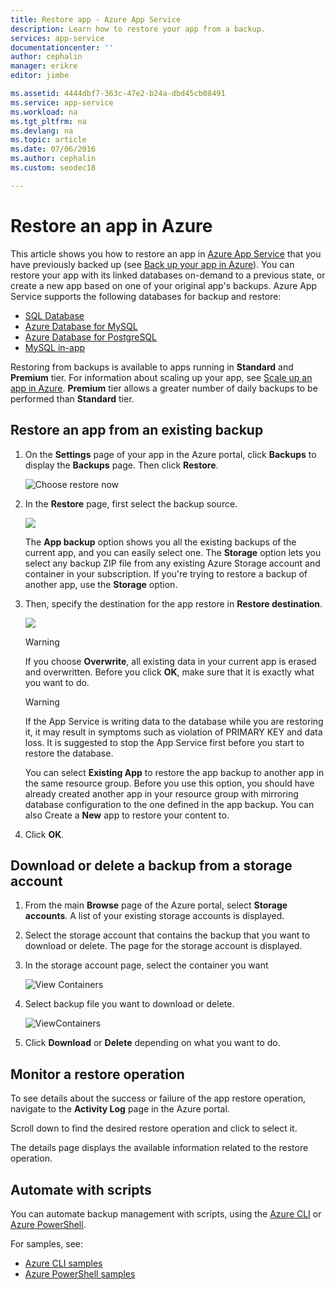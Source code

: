 ```yaml
---
title: Restore app - Azure App Service
description: Learn how to restore your app from a backup.
services: app-service
documentationcenter: ''
author: cephalin
manager: erikre
editor: jimbe

ms.assetid: 4444dbf7-363c-47e2-b24a-dbd45cb08491
ms.service: app-service
ms.workload: na
ms.tgt_pltfrm: na
ms.devlang: na
ms.topic: article
ms.date: 07/06/2016
ms.author: cephalin
ms.custom: seodec18

---
```

# Restore an app in Azure
This article shows you how to restore an app in [Azure App Service](../app-service/app-service-web-overview.md)
that you have previously backed up (see [Back up your app in Azure](web-sites-backup.md)). You can restore your app
with its linked databases on-demand to a previous state, or create a new app based on one of
your original app's backups. Azure App Service supports the following databases for backup and restore:
- [SQL Database](https://azure.microsoft.com/services/sql-database/)
- [Azure Database for MySQL](https://azure.microsoft.com/services/mysql)
- [Azure Database for PostgreSQL](https://azure.microsoft.com/services/postgresql)
- [MySQL in-app](https://blogs.msdn.microsoft.com/appserviceteam/2017/03/06/announcing-general-availability-for-mysql-in-app)

Restoring from backups is available to apps running in **Standard** and **Premium** tier. For information about scaling
up your app, see [Scale up an app in Azure](web-sites-scale.md). **Premium** tier allows a greater number of daily
backups to be performed than **Standard** tier.

<a name="PreviousBackup"></a>

## Restore an app from an existing backup
1. On the **Settings** page of your app in the Azure portal, click **Backups** to display the **Backups** page. Then click **Restore**.
   
    ![Choose restore now][ChooseRestoreNow]
2. In the **Restore** page, first select the backup source.
   
    ![](./media/web-sites-restore/021ChooseSource1.png)
   
    The **App backup** option shows you all the existing backups of the current app, and you can easily select one.
    The **Storage** option lets you select any backup ZIP file from any existing Azure Storage account and container in your subscription.
    If you're trying to restore a backup of another app, use the **Storage** option.
3. Then, specify the destination for the app restore in **Restore destination**.
   
    ![](./media/web-sites-restore/022ChooseDestination1.png)
   
   > [!WARNING]
   > If you choose **Overwrite**, all existing data in your current app is erased and overwritten. Before you click **OK**,
   > make sure that it is exactly what you want to do.
   > 
   > 
   
   > [!WARNING]
   > If the App Service is writing data to the database while you are restoring it, it may result in symptoms such as violation of PRIMARY KEY and data loss. It is suggested to stop the App Service first before you start to restore the database.
   > 
   > 
   
    You can select **Existing App** to restore the app backup to another app in the same resource group. Before you use this option, you should have already created another app in your resource group with mirroring database configuration to the one defined in the app backup. You can also Create a **New** app to restore your content to.

4. Click **OK**.

<a name="StorageAccount"></a>

## Download or delete a backup from a storage account
1. From the main **Browse** page of the Azure portal, select **Storage accounts**. A list of your existing storage accounts is displayed.
2. Select the storage account that contains the backup that you want to download or delete. The page for the storage account is displayed.
3. In the storage account page, select the container you want
   
    ![View Containers][ViewContainers]
4. Select backup file you want to download or delete.
   
    ![ViewContainers](./media/web-sites-restore/03ViewFiles.png)
5. Click **Download** or **Delete** depending on what you want to do.  

<a name="OperationLogs"></a>

## Monitor a restore operation
To see details about the success or failure of the app restore operation, navigate to the **Activity Log** page in the Azure portal.  
 

Scroll down to find the desired restore operation and click to select it.

The details page displays the available information related to the restore operation.

## Automate with scripts

You can automate backup management with scripts, using the [Azure CLI](/cli/azure/install-azure-cli) or [Azure PowerShell](/powershell/azure/overview).

For samples, see:

- [Azure CLI samples](app-service-cli-samples.md)
- [Azure PowerShell samples](app-service-powershell-samples.md)

<!-- ## Next Steps
You can backup and restore App Service apps using REST API. -->


<!-- IMAGES -->
[ChooseRestoreNow]: ./media/web-sites-restore/02ChooseRestoreNow1.png
[ViewContainers]: ./media/web-sites-restore/03ViewContainers.png
